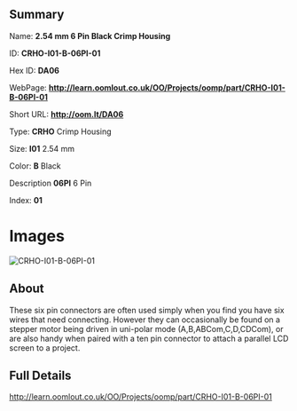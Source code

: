 

## Summary
 
Name: __2.54 mm 6 Pin Black Crimp Housing__

ID: __CRHO-I01-B-06PI-01__

Hex ID: __DA06__

WebPage: __http://learn.oomlout.co.uk/OO/Projects/oomp/part/CRHO-I01-B-06PI-01__

Short URL: __http://oom.lt/DA06__


Type: __CRHO__ Crimp Housing 

Size: __I01__ 2.54 mm 

Color: __B__ Black 

Description __06PI__ 6 Pin 

Index: __01__


 # Images
![CRHO-I01-B-06PI-01](http://oomlout.com/oomp-gen/parts/CRHO-I01-B-06PI-01/CRHO-I01-B-06PI-01_420.jpg)

## About

These six pin connectors are often used simply when you find you have six wires that need connecting. However they can occasionally be found on a stepper motor being driven in uni-polar mode (A,B,ABCom,C,D,CDCom), or are also handy when paired with a ten pin connector to attach a parallel LCD screen to a project.

 ## Full Details

 http://learn.oomlout.co.uk/OO/Projects/oomp/part/CRHO-I01-B-06PI-01














